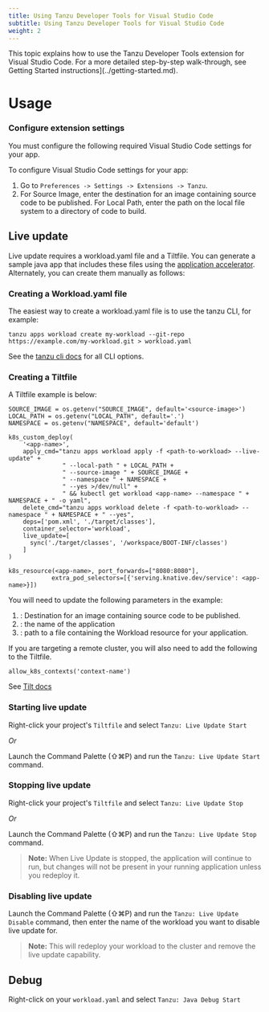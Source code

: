 ```yaml
---
title: Using Tanzu Developer Tools for Visual Studio Code
subtitle: Using Tanzu Developer Tools for Visual Studio Code
weight: 2
---
```


This topic explains how to use the Tanzu Developer Tools extension for Visual Studio Code.
For a more detailed step-by-step walk-through, see Getting Started instructions](../getting-started.md).

# Usage

### Configure extension settings

You must configure the following required Visual Studio Code settings for your app.

To configure Visual Studio Code settings for your app:

  1. Go to `Preferences -> Settings -> Extensions -> Tanzu`.
  2. For Source Image, enter the destination for an image containing source code to be
  published.
  For Local Path, enter the path on the local file system to a directory of code to build.

## Live update
Live update requires a workload.yaml file and a Tiltfile.
You can generate a sample java app that includes these files using the [application accelerator](../accelerator). Alternately, you can create them manually as follows:

### Creating a Workload.yaml file
The easiest way to create a workload.yaml file is to use the tanzu CLI, for example:
```
tanzu apps workload create my-workload --git-repo https://example.com/my-workload.git > workload.yaml
```
See the [tanzu cli docs](../cli-plugins/apps/command-reference/tanzu_apps_workload_create.md) for all CLI options.

### Creating a Tiltfile
A Tiltfile example is below:

```
SOURCE_IMAGE = os.getenv("SOURCE_IMAGE", default='<source-image>')
LOCAL_PATH = os.getenv("LOCAL_PATH", default='.')
NAMESPACE = os.getenv("NAMESPACE", default='default')

k8s_custom_deploy(
    '<app-name>',
    apply_cmd="tanzu apps workload apply -f <path-to-workload> --live-update" +
               " --local-path " + LOCAL_PATH +
               " --source-image " + SOURCE_IMAGE +
               " --namespace " + NAMESPACE +
               " --yes >/dev/null" +
               " && kubectl get workload <app-name> --namespace " + NAMESPACE + " -o yaml",
    delete_cmd="tanzu apps workload delete -f <path-to-workload> --namespace " + NAMESPACE + " --yes",
    deps=['pom.xml', './target/classes'],
    container_selector='workload',
    live_update=[
      sync('./target/classes', '/workspace/BOOT-INF/classes')
    ]
)

k8s_resource(<app-name>, port_forwards=["8080:8080"],
            extra_pod_selectors=[{'serving.knative.dev/service': <app-name>}])
```
You will need to update the following parameters in the example:
  1. <source-image>: Destination for an image containing source code to be published.
  2. <app-name>: the name of the application
  3. <path-to-workload>: path to a file containing the Workload resource for your application.

If you are targeting a remote cluster, you will also need to add the following to the Tiltfile.
```
allow_k8s_contexts('context-name')
```
See [Tilt docs](https://docs.tilt.dev/api.html#api.allow_k8s_contexts)

### Starting live update

Right-click your project's `Tiltfile` and select `Tanzu: Live Update Start`

_Or_

Launch the Command Palette (⇧⌘P) and run the `Tanzu: Live Update Start` command.

### Stopping live update

Right-click your project's `Tiltfile` and select `Tanzu: Live Update Stop`

_Or_

Launch the Command Palette (⇧⌘P) and run the `Tanzu: Live Update Stop` command.

> **Note:** When Live Update is stopped, the application will continue to run, but changes will not be present in your running application unless you redeploy it.

### Disabling live update

Launch the Command Palette (⇧⌘P) and run the `Tanzu: Live Update Disable` command, then enter the name of the workload you want to disable live update for.

> **Note:** This will redeploy your workload to the cluster and remove the live update capability.


## Debug

Right-click on your `workload.yaml` and select `Tanzu: Java Debug Start`
